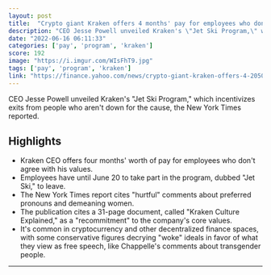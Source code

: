 ```yaml
---
layout: post
title:  "Crypto giant Kraken offers 4 months' pay for employees who don't agree with its libertarian principles to leave"
description: "CEO Jesse Powell unveiled Kraken's \"Jet Ski Program,\" which incentivizes exits from people who aren't down for the cause, the New York Times reported."
date: "2022-06-16 06:11:33"
categories: ['pay', 'program', 'kraken']
score: 192
image: "https://i.imgur.com/WIsFhT9.jpg"
tags: ['pay', 'program', 'kraken']
link: "https://finance.yahoo.com/news/crypto-giant-kraken-offers-4-205018008.html"
---
```


CEO Jesse Powell unveiled Kraken's \"Jet Ski Program,\" which incentivizes exits from people who aren't down for the cause, the New York Times reported.

## Highlights

- Kraken CEO offers four months' worth of pay for employees who don't agree with his values.
- Employees have until June 20 to take part in the program, dubbed "Jet Ski," to leave.
- The New York Times report cites "hurtful" comments about preferred pronouns and demeaning women.
- The publication cites a 31-page document, called "Kraken Culture Explained," as a "recommitment" to the company's core values.
- It's common in cryptocurrency and other decentralized finance spaces, with some conservative figures decrying "woke" ideals in favor of what they view as free speech, like Chappelle's comments about transgender people.

---
